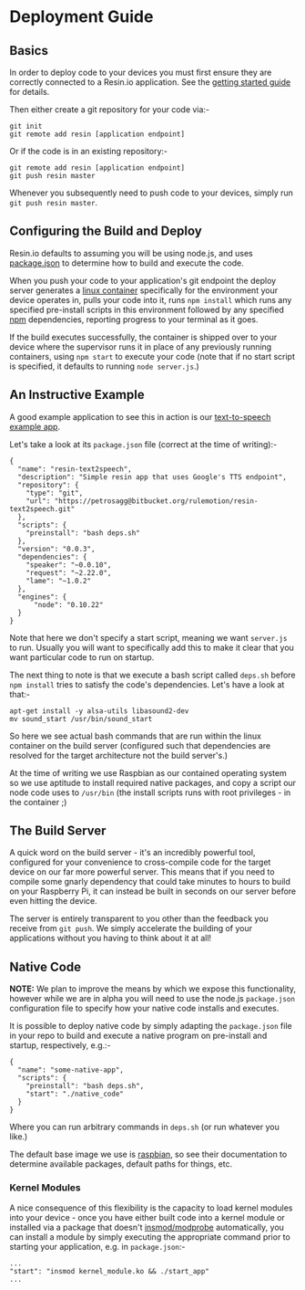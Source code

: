 # Deployment Guide

## Basics

In order to deploy code to your devices you must first ensure they are correctly connected to a Resin.io application. See the [getting started guide](/pages/gettingStarted.md) for details.

Then either create a git repository for your code via:-

```
git init
git remote add resin [application endpoint]
```

Or if the code is in an existing repository:-

```
git remote add resin [application endpoint]
git push resin master
```

Whenever you subsequently need to push code to your devices, simply run
`git push resin master`.

## Configuring the Build and Deploy

Resin.io defaults to assuming you will be using node.js, and uses [package.json](https://www.npmjs.org/doc/package.json.html) to determine how to build and execute the code.

When you push your code to your application's git endpoint the deploy server generates a [linux container](https://wiki.archlinux.org/index.php/Linux_Containers) specifically for the environment your device operates in, pulls your code into it, runs `npm install` which runs any specified pre-install scripts in this environment followed by any specified [npm](https://www.npmjs.org/) dependencies, reporting progress to your terminal as it goes.

If the build executes successfully, the container is shipped over to your device where the supervisor runs it in place of any previously running containers, using `npm start` to execute your code (note that if no start script is specified, it defaults to running `node server.js`.)

## An Instructive Example

A good example application to see this in action is our [text-to-speech example app](https://bitbucket.org/rulemotion/resin-text2speech/src).

Let's take a look at its `package.json` file (correct at the time of writing):-

```
{
  "name": "resin-text2speech",
  "description": "Simple resin app that uses Google's TTS endpoint",
  "repository": {
    "type": "git",
    "url": "https://petrosagg@bitbucket.org/rulemotion/resin-text2speech.git"
  },
  "scripts": {
    "preinstall": "bash deps.sh"
  },
  "version": "0.0.3",
  "dependencies": {
    "speaker": "~0.0.10",
    "request": "~2.22.0",
    "lame": "~1.0.2"
  },
  "engines": {
      "node": "0.10.22"
  }
}
```

Note that here we don't specify a start script, meaning we want `server.js` to run. Usually you will want to specifically add this to make it clear that you want particular code to run on startup.

The next thing to note is that we execute a bash script called `deps.sh` before `npm install` tries to satisfy the code's dependencies. Let's have a look at that:-

```
apt-get install -y alsa-utils libasound2-dev
mv sound_start /usr/bin/sound_start
```

So here we see actual bash commands that are run within the linux container on the build server (configured such that dependencies are resolved for the target architecture not the build server's.)

At the time of writing we use Raspbian as our contained operating system so we use aptitude to install required native packages, and copy a script our node code uses to `/usr/bin` (the install scripts runs with root privileges - in the container ;)

## The Build Server

A quick word on the build server - it's an incredibly powerful tool, configured for your convenience to cross-compile code for the target device on our far more powerful server. This means that if you need to compile some gnarly dependency that could take minutes to hours to build on your Raspberry Pi, it can instead be built in seconds on our server before even hitting the device.

The server is entirely transparent to you other than the feedback you receive from `git push`. We simply accelerate the building of your applications without you having to think about it at all!

## Native Code

__NOTE:__ We plan to improve the means by which we expose this functionality,
however while we are in alpha you will need to use the node.js `package.json`
configuration file to specify how your native code installs and executes.

It is possible to deploy native code by simply adapting the `package.json` file
in your repo to build and execute a native program on pre-install and startup,
respectively, e.g.:-

```
{
  "name": "some-native-app",
  "scripts": {
    "preinstall": "bash deps.sh",
    "start": "./native_code"
  }
}
```

Where you can run arbitrary commands in `deps.sh` (or run whatever you like.)

The default base image we use is [raspbian][raspbian], so see their
documentation to determine available packages, default paths for things, etc.

### Kernel Modules

A nice consequence of this flexibility is the capacity to load kernel modules
into your device - once you have either built code into a kernel module or
installed via a package that doesn't [insmod/modprobe][modprobe] automatically,
you can install a module by simply executing the appropriate command prior to
starting your application, e.g. in `package.json`:-

```
...
"start": "insmod kernel_module.ko && ./start_app"
...
```

[raspbian]:http://www.raspbian.org/
[modprobe]:http://en.wikipedia.org/wiki/Modprobe

